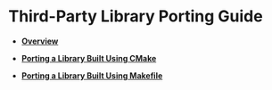 # Third-Party Library Porting Guide<a name="EN-US_TOPIC_0000001073864042"></a>

-   **[Overview](overview.md)**  

-   **[Porting a Library Built Using CMake](porting-a-library-built-using-cmake.md)**  

-   **[Porting a Library Built Using Makefile](porting-a-library-built-using-makefile.md)**  


